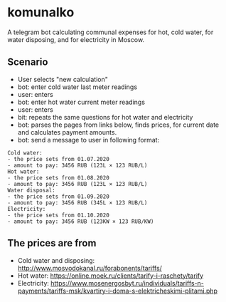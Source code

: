 # komunalko

A telegram bot calculating communal expenses for hot, cold
 water, for water disposing, and for electricity in Moscow.

## Scenario

* User selects "new calculation"
* bot: enter cold water last meter readings
* user: enters
* bot: enter hot water current meter readings
* user: enters
* bit: repeats the same questions for hot water and electricity
* bot: parses the pages from links below, finds prices,
for current date and calculates payment amounts.
* bot: send a message to user in following format:
```
Cold water:
- the price sets from 01.07.2020
- amount to pay: 3456 RUB (123L × 123 RUB/L)
Hot water:
- the price sets from 01.08.2020
- amount to pay: 3456 RUB (123L × 123 RUB/L)
Water disposal:
- the price sets from 01.09.2020
- amount to pay: 3456 RUB (345L × 123 RUB/L)
Electricity:
- the price sets from 01.10.2020
- amount to pay: 3456 RUB (123KW × 123 RUB/KW)
```

## The prices are from

* Cold water and disposing: http://www.mosvodokanal.ru/forabonents/tariffs/
* Hot water: https://online.moek.ru/clients/tarify-i-raschety/tarify
* Electricity: https://www.mosenergosbyt.ru/individuals/tariffs-n-payments/tariffs-msk/kvartiry-i-doma-s-elektricheskimi-plitami.php
